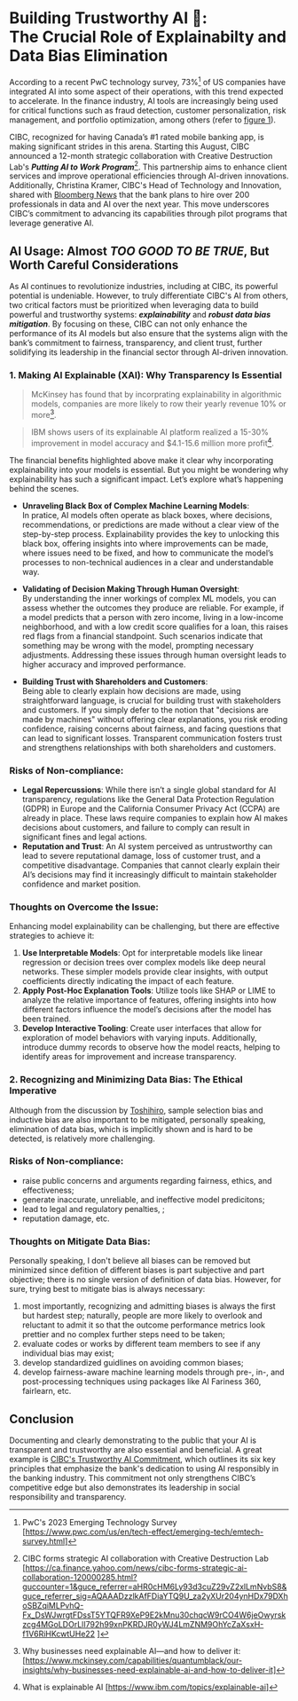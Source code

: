 # Building Trustworthy AI :bank:: <br>The Crucial Role of Explainabilty and Data Bias Elimination 
According to a recent PwC technology survey, 73%[^1] of US companies have integrated AI into some aspect of their operations, with this trend expected to accelerate. In the finance industry, AI tools are increasingly being used for critical functions such as fraud detection, customer personalization, risk management, and portfolio optimization, among others (refer to [figure 1](https://impact.economist.com/perspectives/sites/default/files/aiinfinancialservices.pdf)). 

CIBC, recognized for having Canada’s #1 rated mobile banking app, is making significant strides in this arena. Starting this August, CIBC announced a 12-month strategic collaboration with Creative Destruction Lab's **_Putting AI to Work Program_**[^2]. This partnership aims to enhance client services and improve operational efficiencies through AI-driven innovations. Additionally, Christina Kramer, CIBC's Head of Technology and Innovation, shared with [Bloomberg News](https://www.bloomberg.com/news/articles/2024-08-06/cibc-plans-hiring-spree-in-artificial-intelligence-data-jobs) that the bank plans to hire over 200 professionals in data and AI over the next year. This move underscores CIBC’s commitment to advancing its capabilities through pilot programs that leverage generative AI.

## AI Usage: Almost _TOO GOOD TO BE TRUE_, But Worth Careful Considerations
As AI continues to revolutionize industries, including at CIBC, its powerful potential is undeniable. However, to truly differentiate CIBC's AI from others, two critical factors must be prioritized when leveraging data to build powerful and trustworthy systems: **_explainability_** and **_robust data bias mitigation_**. By focusing on these, CIBC can not only enhance the performance of its AI models but also ensure that the systems align with the bank’s commitment to fairness, transparency, and client trust, further solidifying its leadership in the financial sector through AI-driven innovation.

### 1. Making AI Explainable (XAI): Why Transparency Is Essential
> McKinsey has found that by incorprating explainability in algorithmic models, companies are more likely to row their yearly revenue 10% or more[^3].

> IBM shows users of its explainable AI platform realized a 15-30% improvement in model accuracy and $4.1-15.6 million more profit[^4].

The financial benefits highlighted above make it clear why incorporating explainability into your models is essential. But you might be wondering why explainability has such a significant impact. Let’s explore what’s happening behind the scenes.

- **Unraveling Black Box of Complex Machine Learning Models**: <br>In pratice, AI models often operate as black boxes, where decisions, recommendations, or predictions are made without a clear view of the step-by-step process. Explainability provides the key to unlocking this black box, offering insights into where improvements can be made, where issues need to be fixed, and how to communicate the model’s processes to non-technical audiences in a clear and understandable way.

- **Validating of Decision Making Through Human Oversight**: <br>By understanding the inner workings of complex ML models, you can assess whether the outcomes they produce are reliable. For example, if a model predicts that a person with zero income, living in a low-income neighborhood, and with a low credit score qualifies for a loan, this raises red flags from a financial standpoint. Such scenarios indicate that something may be wrong with the model, prompting necessary adjustments. Addressing these issues through human oversight leads to higher accuracy and improved performance.

- **Building Trust with Shareholders and Customers**: <br>Being able to clearly explain how decisions are made, using straightforward language, is crucial for building trust with stakeholders and customers. If you simply defer to the notion that "decisions are made by machines" without offering clear explanations, you risk eroding confidence, raising concerns about fairness, and facing questions that can lead to significant losses. Transparent communication fosters trust and strengthens relationships with both shareholders and customers.

### Risks of Non-compliance:
- **Legal Repercussions**: While there isn’t a single global standard for AI transparency, regulations like the General Data Protection Regulation (GDPR) in Europe and the California Consumer Privacy Act (CCPA) are already in place. These laws require companies to explain how AI makes decisions about customers, and failure to comply can result in significant fines and legal actions.
- **Reputation and Trust**: An AI system perceived as untrustworthy can lead to severe reputational damage, loss of customer trust, and a competitive disadvantage. Companies that cannot clearly explain their AI’s decisions may find it increasingly difficult to maintain stakeholder confidence and market position.

### Thoughts on Overcome the Issue:
Enhancing model explainability can be challenging, but there are effective strategies to achieve it:
1. **Use Interpretable Models**: Opt for interpretable models like linear regression or decision trees over complex models like deep neural networks. These simpler models provide clear insights, with output coefficients directly indicating the impact of each feature.
2. **Apply Post-Hoc Explanation Tools**: Utilize tools like SHAP or LIME to analyze the relative importance of features, offering insights into how different factors influence the model’s decisions after the model has been trained.
3. **Develop Interactive Tooling**: Create user interfaces that allow for exploration of model behaviors with varying inputs. Additionally, introduce dummy records to observe how the model reacts, helping to identify areas for improvement and increase transparency.


### 2. Recognizing and Minimizing Data Bias: The Ethical Imperative
Although from the discussion by [Toshihiro](https://www.kamishima.net/archive/faml.pdf), sample selection bias and inductive bias are also important to be mitigated, personally speaking, elimination of data bias, which is implicitly shown and is hard to be detected, is relatively more challenging.

### Risks of Non-compliance:
- raise public concerns and arguments regarding fairness, ethics, and effectiveness;
- generate inaccurate, unreliable, and ineffective model predicitons;
- lead to legal and regulatory penalties, ;
- reputation damage, etc.

### Thoughts on Mitigate Data Bias:
Personally speaking, I don't believe all biases can be removed but minimized since defition of different biases is part subjective and part objective; there is no single version of definition of data bias. However, for sure, trying best to mitigate bias is always necessary:
1. most importantly, recognizing and admitting biases is always the first but hardest step; naturally, people are more likely to overlook and reluctant to admit it so that the outcome performance metrics look prettier and no complex further steps need to be taken;
2. evaluate codes or works by different team members to see if any individual bias may exist;
3. develop standardized guidlines on avoiding common biases;
4. develop fairness-aware machine learning models through pre-, in-, and post-processing techniques using packages like AI Fariness 360, fairlearn, etc.


## Conclusion
Documenting and clearly demonstrating to the public that your AI is transparent and trustworthy are also essential and beneficial. A great example is [CIBC's Trustworthy AI Commitment](https://www.cibc.com/content/dam/about_cibc/corporate_responsibility/pdfs/trustworthy-ai-guidelines-en.pdf), which outlines its six key principles that emphasize the bank's dedication to using AI responsibly in the banking industry. This commitment not only strengthens CIBC’s competitive edge but also demonstrates its leadership in social responsibility and transparency.



[^1]: PwC's 2023 Emerging Technology Survey [https://www.pwc.com/us/en/tech-effect/emerging-tech/emtech-survey.html]
[^2]: CIBC forms strategic AI collaboration with Creative Destruction Lab [https://ca.finance.yahoo.com/news/cibc-forms-strategic-ai-collaboration-120000285.html?guccounter=1&guce_referrer=aHR0cHM6Ly93d3cuZ29vZ2xlLmNvbS8&guce_referrer_sig=AQAAADzzlkAfFDiaYTQ9U_za2yXUr204ynHDx79DXhoSBZqiMLPvhQ-Fx_DsWJwrgtFDssT5YTQFR9XeP9E2kMnu30chqcW9rCO4W6jeOwyrskzcg4MGoLDOrLlI792h99xnPKRDJR0yWJ4LmZNM9OhYcZaXsxH-f1V6RiHKcwtUHe22
]
[^3]: Why businesses need explainable AI—and how to deliver it: [https://www.mckinsey.com/capabilities/quantumblack/our-insights/why-businesses-need-explainable-ai-and-how-to-deliver-it]
[^4]: What is explainable AI [https://www.ibm.com/topics/explainable-ai]

